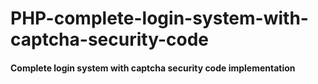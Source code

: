 # PHP-complete-login-system-with-captcha-security-code


#### Complete login system with captcha security code implementation
